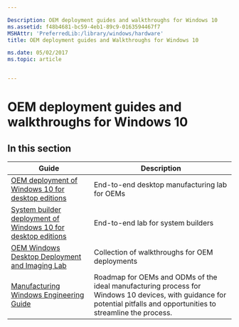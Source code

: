 ```yaml
---

Description: OEM deployment guides and walkthroughs for Windows 10
ms.assetid: f48b4681-bc59-4eb1-89c9-0163594467f7
MSHAttr: 'PreferredLib:/library/windows/hardware'
title: OEM deployment guides and Walkthroughs for Windows 10

ms.date: 05/02/2017
ms.topic: article


---
```


# OEM deployment guides and walkthroughs for Windows 10

## In this section

| Guide | Description |
| --- | --- |
| [OEM deployment of Windows 10 for desktop editions](oem-deployment-of-windows-10-for-desktop-editions.md) | End-to-end desktop manufacturing lab for OEMs |
| [System builder deployment of Windows 10 for desktop editions](system-builder-deployment-of-windows-10-for-desktop-editions.md) | End-to-end lab for system builders |
| [OEM Windows Desktop Deployment and Imaging Lab](oem-windows-deployment-and-imaging-walkthrough.md) | Collection of walkthroughs for OEM deployments |
| [Manufacturing Windows Engineering Guide](manufacturing-windows-engineering-guide.md) | Roadmap for OEMs and ODMs of the ideal manufacturing process for Windows 10 devices, with guidance for potential pitfalls and opportunities to streamline the process. |